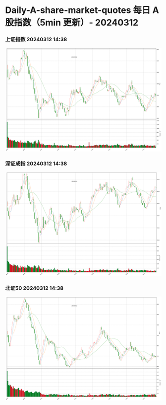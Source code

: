 
# Daily-A-share-market-quotes 每日 A 股指数（5min 更新）- 20240312

### 上证指数 20240312 14:38
![](./fig/2024/3/20240312-sh000001.png)

### 深证成指 20240312 14:38
![](./fig/2024/3/20240312-sz399001.png)

### 北证50 20240312 14:38
![](./fig/2024/3/20240312-bj899050.png)
